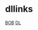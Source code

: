 # dllinks
[BOB](https://mediafilez.forgecdn.net/files/5896/119/BoB-1.2.51.mcaddon)
[DL](https://download1592.mediafire.com/6w0uw4dc6rkgmIxAZn3ONEb7ZTlDH-EAQt16mW1ODDPsmXeSvDUtalCjdwziS1N8-3iB_0WhWqRY54RzYBK2vX7k2h16UpLou9PBFU-McOMxg5jkai5N9fScZnu3HjUF-G-TBh6QxRetns2hGDn8Gnwtgs6khTLKdGognieWgrh7/qfi72c4zlev9fu3/DynamicLighting.zip)
